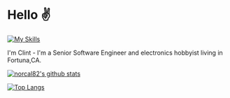 # Hello :v: 

[![My Skills](https://skillicons.dev/icons?i=ruby,rails,nodejs,js,python,html,css,sass,arduino,linux)](https://skillicons.dev)  

I'm Clint - I'm a Senior Software Engineer and electronics hobbyist living in Fortuna,CA.

<!-- <img align="right" height="auto" width="300px" src="https://bettiga.dev/svg/state?id=ca&background=lightgrey&highlight=tomato&size=196&"></img> -->
<!-- <img align="right" height="auto" width="400px" src="https://bettiga.dev/svg/world?name=United%20States&background=lightgrey&highlight=tomato&size=256"></img> -->

[![norcal82's github stats](https://github-readme-stats.vercel.app/api?username=norcal82&count_private=true&show_icons=true&theme=vue)](https://github.com/norcal82/github-readme-stats) 

[![Top Langs](https://github-readme-stats.vercel.app/api/top-langs/?username=norcal82&layout=compact)](https://github.com/norcal82/github-readme-stats)

